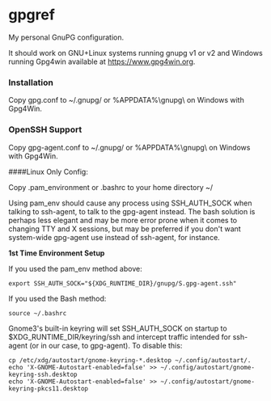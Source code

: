 # gpgref
My personal GnuPG configuration.

It should work on GNU+Linux systems running gnupg v1 or v2 and Windows running Gpg4win available at https://www.gpg4win.org.

### Installation
Copy gpg.conf to ~/.gnupg/ or %APPDATA%\gnupg\ on Windows with Gpg4Win.

### OpenSSH Support
Copy gpg-agent.conf to ~/.gnupg/ or %APPDATA%\gnupg\ on Windows with Gpg4Win.

####Linux Only Config:

Copy .pam_environment or .bashrc to your home directory ~/

Using pam_env should cause any process using SSH_AUTH_SOCK when talking to ssh-agent, to talk to the gpg-agent instead. The bash solution is perhaps less elegant and may be more error prone when it comes to changing TTY and X sessions, but may be preferred if you don't want system-wide gpg-agent use instead of ssh-agent, for instance.

**1st Time Environment Setup**

If you used the pam_env method above:
    
    export SSH_AUTH_SOCK="${XDG_RUNTIME_DIR}/gnupg/S.gpg-agent.ssh" 

If you used the Bash method:
    
    source ~/.bashrc

Gnome3's built-in keyring will set SSH_AUTH_SOCK on startup to $XDG_RUNTIME_DIR/keyring/ssh and intercept traffic intended for ssh-agent (or in our case, to gpg-agent). To disable this:

    cp /etc/xdg/autostart/gnome-keyring-*.desktop ~/.config/autostart/.
    echo 'X-GNOME-Autostart-enabled=false' >> ~/.config/autostart/gnome-keyring-ssh.desktop
    echo 'X-GNOME-Autostart-enabled=false' >> ~/.config/autostart/gnome-keyring-pkcs11.desktop
